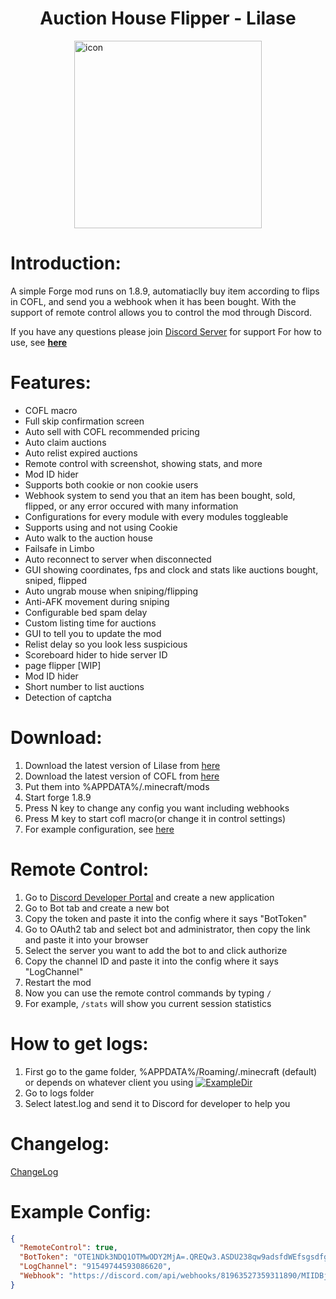 <h1 style="text-align:center;"> Auction House Flipper - Lilase</h1>
<div style="display:flex;align-items: center;justify-content: center;">
<img src="https://cdn.discordapp.com/attachments/842014909264953354/1082373275038003210/lilase.png" width="300" alt="icon"/>
</div>

# Introduction:
A simple Forge mod runs on 1.8.9, automatiaclly buy item according to flips in COFL, and send you a webhook when it has been bought. With the support of remote control allows you to control the mod through Discord.

If you have any questions please join [Discord Server](https://night0721.me/discord) for support
For how to use, see **[here](https://github.com/night0721/lilase#how-to-use)**

# Features:
- COFL macro
- Full skip confirmation screen
- Auto sell with COFL recommended pricing
- Auto claim auctions
- Auto relist expired auctions
- Remote control with screenshot, showing stats, and more
- Mod ID hider
- Supports both cookie or non cookie users
- Webhook system to send you that an item has been bought, sold, flipped, or any error occured with many information
- Configurations for every module with every modules toggleable
- Supports using and not using Cookie
- Auto walk to the auction house
- Failsafe in Limbo
- Auto reconnect to server when disconnected
- GUI showing coordinates, fps and clock and stats like auctions bought, sniped, flipped
- Auto ungrab mouse when sniping/flipping
- Anti-AFK movement during sniping
- Configurable bed spam delay
- Custom listing time for auctions
- GUI to tell you to update the mod
- Relist delay so you look less suspicious
- Scoreboard hider to hide server ID
- page flipper [WIP]
- Mod ID hider
- Short number to list auctions
- Detection of captcha

# Download:
1. Download the latest version of Lilase from [here](https://github.com/night0721/Lilase/releases/latest)
2. Download the latest version of COFL from [here](https://github.com/Coflnet/SkyblockMod/releases/latest)
3. Put them into %APPDATA%/.minecraft/mods
4. Start forge 1.8.9
5. Press N key to change any config you want including webhooks
6. Press M key to start cofl macro(or change it in control settings)
7. For example configuration, see [here](https://github.com/night0721/Lilase#example-config)

# Remote Control:
1. Go to [Discord Developer Portal](https://discord.com/developers/applications) and create a new application
2. Go to Bot tab and create a new bot
3. Copy the token and paste it into the config where it says "BotToken"
4. Go to OAuth2 tab and select bot and administrator, then copy the link and paste it into your browser
5. Select the server you want to add the bot to and click authorize
6. Copy the channel ID and paste it into the config where it says "LogChannel"
7. Restart the mod
8. Now you can use the remote control commands by typing `/`
9. For example, `/stats` will show you current session statistics

# How to get logs:
1. First go to the game folder, %APPDATA%/Roaming/.minecraft (default) or depends on whatever client you using
[![ExampleDir](https://cdn.discordapp.com/attachments/1085273638476992662/1109582318236078290/image.png)](https://cdn.discordapp.com/attachments/1085273638476992662/1109582318236078290/image.png)
2. Go to logs folder
3. Select latest.log and send it to Discord for developer to help you

# Changelog:
[ChangeLog](https://github.com/night0721/Lilase/blob/master/.github/CHANGELOG.md)


# Example Config:
```json
{
  "RemoteControl": true,
  "BotToken": "OTE1NDk3NDQ1OTMwODY2MjA=.QREQw3.ASDU238qw9adsfdWEfsgsdfg",
  "LogChannel": "91549744593086620",
  "Webhook": "https://discord.com/api/webhooks/81963527359311890/MIIDBjCCAe4CCQDqzJZzANBgkqhkiG9w0BAQsFADBFMQswCQYDVQQGEwJjbjELMAkGA1"
}
```
